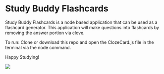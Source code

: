 # Study Buddy Flashcards
Study Buddy Flashcards is a node based application that can be used as a flashcard generator. 
This application will make questions into flashcards by removing the answer portion via clove. 

To run: Clone or download this repo and open the ClozeCard.js file in the terminal via the node command.

Happy Studying!

![](https://media.giphy.com/media/8BS2RgwTl9Z7O/giphy.gif)

